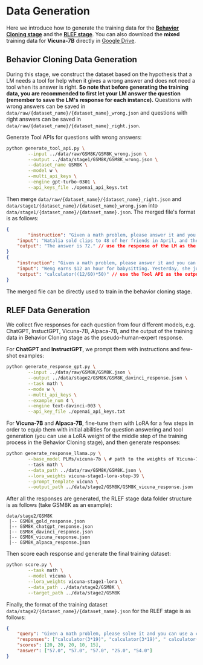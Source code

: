 # Data Generation

Here we introduce how to generate the training data for the **[Behavior Cloning stage](#-Behavior-Cloning)** and the **[RLEF stage](#-RLEF)**. You can also download the **mixed** training data for **Vicuna-7B** directly in [Google Drive]().

## Behavior Cloning Data Generation

During this stage, we construct the dataset based on the hypothesis that a LM needs a tool for help when it gives a wrong answer and does not need a tool when its answer is right. **So note that before generating the training data, you are recommended to first let your LM answer the question (remember to save the LM's response for each instance).** Questions with wrong answers can be saved in `data/raw/{dataset_name}/{dataset_name}_wrong.json` and questions with right answers can be saved in `data/raw/{dataset_name}/{dataset_name}_right.json`.

Generate Tool APIs for questions with wrong answers:

```bash
python generate_tool_api.py \
		--input ../data/raw/GSM8K/GSM8K_wrong.json \
		--output ../data/stage1/GSM8K/GSM8K_wrong.json \
		--dataset_name GSM8K \
		--model w \
		--multi_api_keys \
		--engine gpt-turbo-0301 \
		--api_keys_file ./openai_api_keys.txt
```

Then merge `data/raw/{dataset_name}/{dataset_name}_right.json` and `data/stage1/{dataset_name}/{dataset_name}_wrong.json` into `data/stage1/{dataset_name}/{dataset_name}.json`. The merged file's format is as follows:

```json
{
		"instruction": "Given a math problem, please answer it and you can use a calculator for help.",
  	"input": "Natalia sold clips to 48 of her friends in April, and then she sold half as many clips in May. How many clips did Natalia sell altogether in April and May?",
  	"output": "The answer is 72." // use the response of the LM as the output directly for questions with right answers.
}
{
  	"instruction": "Given a math problem, please answer it and you can use a calculator for help.",
  	"input": "Weng earns $12 an hour for babysitting. Yesterday, she just did 50 minutes of babysitting. How much did she earn?",
  	"output": "calculator((12/60)*50)" // use the Tool API as the output for questions with wrong answers.
}
```

The merged file can be directly used to train in the behavior cloning stage.

## RLEF Data Generation

We collect five responses for each question from four different models, e.g. ChatGPT, InstuctGPT, Vicuna-7B, Alpaca-7B, and the output of the training data in Behavior Cloning stage as the pseudo-human-expert response.

For **ChatGPT** and **InstructGPT**, we prompt them with instructions and few-shot examples:

```bash
python generate_response_gpt.py \
		--input ../data/raw/GSM8K/GSM8K.json \
		--output ../data/stage2/GSM8K/GSM8K_davinci_response.json \
		--task math \
		--mode w \
		--multi_api_keys \
		--example_num 4 \
		--engine text-davinci-003 \
		--api_key_file ./openai_api_keys.txt
```

For **Vicuna-7B** and **Alpaca-7B**, fine-tune them with LoRA for a few steps in order to equip them with initial abilities for question answering and tool generation (you can use a LoRA weight of the middle step of the training process in the Behavior Cloning stage), and then generate responses:

```bash
python generate_response_llama.py \
		--base_model PLMs/vicuna-7b \ # path to the weights of Vicuna-7B
		--task math \
		--data_path ../data/raw/GSM8K/GSM8K.json \
		--lora_weights vicuna-stage1-lora-step-39 \
		--prompt_template vicuna \
		--output_path ../data/stage2/GSM8K/GSM8K_vicuna_response.json
```

After all the responses are generated, the RLEF stage data folder structure is as follows (take GSM8K as an example):

```
data/stage2/GSM8K
 |-- GSM8K_gold_response.json
 |-- GSM8K_chatgpt_response.json
 |-- GSM8K_davinci_response.json
 |-- GSM8K_vicuna_response.json
 |-- GSM8K_alpaca_response.json
```

Then score each response and generate the final training dataset:

```bash
python score.py \
		--task math \
		--model vicuna \
		--lora_weights vicuna-stage1-lora \
		--data_path ../data/stage2/GSM8K \
		--target_path ../data/stage2/GSM8K
```

Finally, the format of the training dataset `data/stage2/{dataset_name}/{dataset_name}.json` for the RLEF stage is as follows:

```json
{
  	"query": "Given a math problem, please solve it and you can use a calculator for help.\nJean has three times as much money as Jane. They have a combined total of $76. How much money does Jean have?",
  	"responses": ["calculator(3*19)", "calculator(3*19)", " calculator(76/4*3)", "Jean has $76 / 3 = $<<76/3=25>>25", "Jean has $54."], 		"origin": ["gold", "chatgpt", "davinci", "vicuna", "alpaca"],
  	"scores": [20, 20, 20, 10, 15],
  	"answer": ["57.0", "57.0", "57.0", "25.0", "54.0"]
}
```

